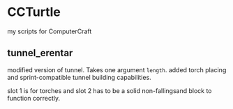 # CCTurtle
my scripts for ComputerCraft
## tunnel_erentar
modified version of tunnel. Takes one argument `length`. added torch placing and sprint-compatible tunnel building capabilities.

slot 1 is for torches and slot 2 has to be a solid non-fallingsand block to function correctly.

